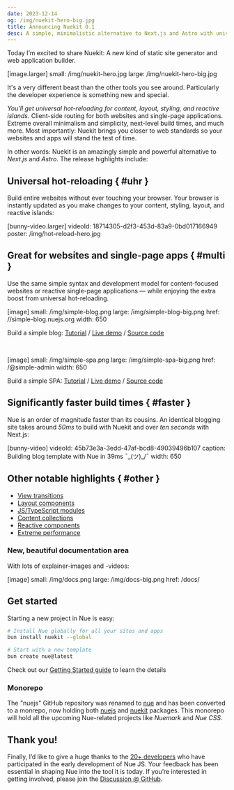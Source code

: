 ```yaml
---
date: 2023-12-14
og: /img/nuekit-hero-big.jpg
title: Announcing Nuekit 0.1
desc: A simple, minimalistic alternative to Next.js and Astro with universal hot-reloading and much more.
---
```



Today I’m excited to share Nuekit: A new kind of static site generator and web application builder.

[image.larger]
  small: /img/nuekit-hero.jpg
  large: /img/nuekit-hero-big.jpg


It's a very different beast than the other tools you see around. Particularly the developer experience is something new and special.

*You'll get universal hot-reloading for content, layout, styling, and reactive islands*. Client-side routing for both websites and single-page applications. Extreme overall minimalism and simplicity, next-level build times, and much more. Most importantly: Nuekit brings you closer to web standards so your websites and apps will stand the test of time.

In other words: Nuekit is an amazingly simple and powerful alternative to *Next.js* and *Astro*. The release highlights include:


## Universal hot-reloading { #uhr }

Build entire websites without ever touching your browser. Your browser is instantly updated as you make changes to your content, styling, layout, and reactive islands:

[bunny-video.larger]
  videoId: 18714305-d2f3-453d-83a9-0bd017166949
  poster: /img/hot-reload-hero.jpg


## Great for websites and single-page apps { #multi }

Use the same simple syntax and development model for content-focused websites or reactive single-page applications — while enjoying the extra boost from universal hot-reloading.

[image]
  small: /img/simple-blog.png
  large: /img/simple-blog-big.png
  href: //simple-blog.nuejs.org
  width: 650

Build a simple blog: [Tutorial](/docs/tutorial.html) /
[Live demo](//simple-blog.nuejs.org) /
[Source code](//github.com/nuejs/nue/tree/master/packages/examples/simple-blog)

&nbsp;

[image]
  small: /img/simple-spa.png
  large: /img/simple-spa-big.png
  href: /@simple-admin
  width: 650

Build a simple SPA: [Tutorial](/docs/tutorials/build-a-simple-spa.html) /
[Live demo](/@simple-admin) /
  [Source code](//github.com/nuejs/create-nue/tree/master/simple-app)


## Significantly faster build times { #faster }

Nue is an order of magnitude faster than its cousins. An identical blogging site takes around *50ms* to build with Nuekit and over *ten seconds* with Next.js:

[bunny-video]
  videoId: 45b73e3a-3edd-47af-bcd8-49039496b107
  caption: Building blog template with Nue in 39ms ¯\_(ツ)_/¯
  width: 650

## Other notable highlights { #other }

- [View transitions](/docs/reactivity.html)
- [Layout components](/docs/custom-layouts.html)
- [JS/TypeScript modules](/docs/reactivity.html)
- [Content collections](/docs/content-collections.html)
- [Reactive components](/docs/reactive-components.html)
- [Extreme performance](/docs/optimization.html)


### New, beautiful documentation area

With lots of explainer-images and -videos:

[image]
  small: /img/docs.png
  large: /img/docs-big.png
  href: /docs/


## Get started

Starting a new project in Nue is easy:

```sh
# Install Nue globally for all your sites and apps
bun install nuekit --global

# Start with a new template
bun create nue@latest
```

Check out our [Getting Started guide](/docs/) to learn the details


### Monorepo

The "nuejs" GitHub repository was renamed to [nue](//github.com/nuejs/nue) and has been converted to a monrepo, now holding both [nuejs](//github.com/nuejs/nue/tree/master/packages/nuejs) and [nuekit](//github.com/nuejs/nue/tree/master/packages/nuekit) packages. This monorepo will hold all the upcoming Nue-related projects like *Nuemark* and *Nue CSS*.


## Thank you!

Finally, I’d like to give a huge thanks to the [20+ developers](//github.com/nuejs/nue/graphs/contributors) who have participated in the early development of Nue JS. Your feedback has been essential in shaping Nue into the tool it is today. If you’re interested in getting involved, please join the [Discussion @ GitHub](//github.com/nuejs/nue/discussions).
